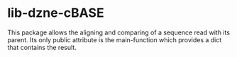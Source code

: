 # lib-dzne-cBASE

This package allows the aligning and comparing of a sequence read with its parent. 
Its only public attribute is the main-function which provides a dict that contains the result.
